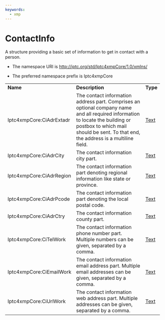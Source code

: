 ```yaml
---
keywords:
  - xmp
---
```


# ContactInfo

A structure providing a basic set of information to get in contact with a person.

- The namespace URI is http://iptc.org/std/Iptc4xmpCore/1.0/xmlns/

- The preferred namespace prefix is Iptc4xmpCore

|    |           |    |
|----|-----------|----|
|**Name**|**Description**|**Type**|
|Iptc4xmpCore:CiAdrExtadr|The contact information address part. Comprises an optional company name and all required information to locate the building or postbox to which mail should be sent. To that end, the address is a multiline field.  |[Text](./CoreProperties.md#text)|
|Iptc4xmpCore:CiAdrCity|The contact information city part.  |[Text](./CoreProperties.md#text)|
|Iptc4xmpCore:CiAdrRegion|The contact information part denoting regional information like state or province. |[Text](./CoreProperties.md#text)|
|Iptc4xmpCore:CiAdrPcode|The contact information part denoting the local postal code. |[Text](./CoreProperties.md#text)|
|Iptc4xmpCore:CiAdrCtry|The contact information county part.  |[Text](./CoreProperties.md#text)|
|Iptc4xmpCore:CiTelWork|The contact information phone number part. Multiple numbers can be given, separated by a comma.|[Text](./CoreProperties.md#text)|
|Iptc4xmpCore:CiEmailWork|The contact information email address part. Multiple email addresses can be given, separated by a comma. |[Text](./CoreProperties.md#text)|
|Iptc4xmpCore:CiUrlWork|The contact information web address part. Multiple addresses can be given, separated by a comma. |[Text](./CoreProperties.md#text)|
